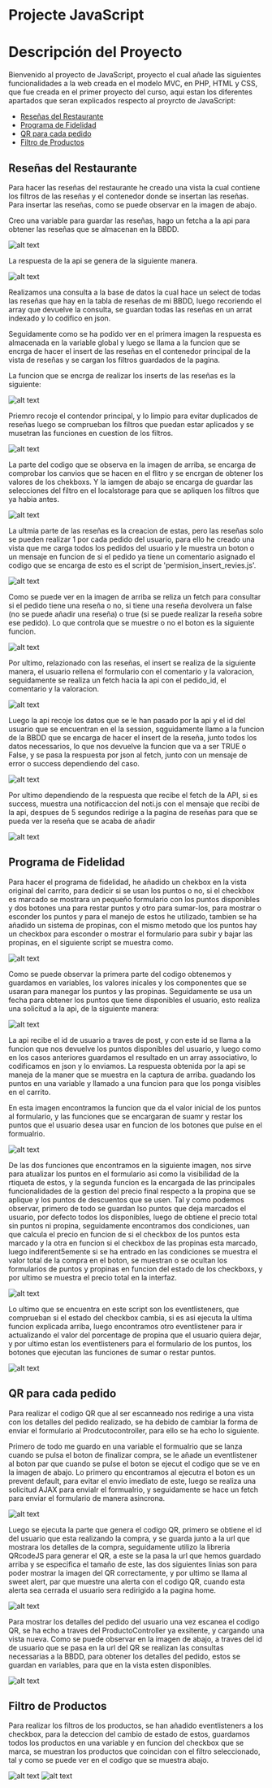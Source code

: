 # Projecte JavaScript

# Descripción del Proyecto

Bienvenido al proyecto de JavaScript, proyecto el cual añade las siguientes funcionalidades a la web creada en el modelo MVC, en PHP, HTML y CSS, que fue creada en el primer proyecto del curso, aqui estan los diferentes apartados que seran explicados respecto al proyrcto de JavaScript:

- [Reseñas del Restaurante](#reseñas-del-restaurante)
- [Programa de Fidelidad](#programa-de-fidelidad)
- [QR para cada pedido](#qr-para-cada-pedido)
- [Filtro de Productos](#filtro-de-productos)

## Reseñas del Restaurante

Para hacer las reseñas del restaurante he creado una vista la cual contiene los filtros de las reseñas y el contenedor donde se insertan las reseñas. Para insertar las reseñas, como se puede observar en la imagen de abajo.

Creo una variable para guardar las reseñas, hago un fetcha a la api para obtener las reseñas que se almacenan en la BBDD. 

![alt text](image.png)

La respuesta de la api se genera de la siguiente manera.

![alt text](image-1.png)

Realizamos una consulta a la base de datos la cual hace un select de todas las reseñas que hay en la tabla de reseñas de mi BBDD, luego recoriendo el array que devuelve la consulta, se guardan todas las reseñas en un arrat indexado y lo codifico en json.

Seguidamente como se ha podido ver en el primera imagen la respuesta es almacenada en la variable global y luego se llama a la funcion que se encrga de hacer el insert de las reseñas en el contenedor principal de la vista de reseñas y se cargan los filtros guardados de la pagina.

La funcion que se encrga de realizar los inserts de las reseñas es la siguiente:

![alt text](image-2.png)

Priemro recoje el contendor principal, y lo limpio para evitar duplicados de reseñas luego se comprueban los filtros que puedan estar aplicados y se musetran las funciones en cuestion de los filtros.

![alt text](image-3.png)

La parte del codigo que se observa en la imagen de arriba, se encarga de comprobar los canvios que se hacen en el flitro y se encrgan de obtener los valores de los chekboxs. Y la iamgen de abajo se encarga de guardar las selecciones del filtro en el localstorage para que se apliquen los filtros que ya habia antes.

![alt text](image-4.png)

La ultmia parte de las reseñas es la creacion de estas, pero las reseñas solo se pueden realizar 1 por cada pedido del usuario, para ello he creado una vista que me carga todos los pedidos del usuario y le muestra un boton o un mensaje en funcion de si el pedido ya tiene un comentario asignado el codigo que se encarga de esto es el script de 'permision_insert_revies.js'.

![alt text](image-5.png)

Como se puede ver en la imagen de arriba se reliza un fetch para consultar si el pedido tiene una reseña o no, si tiene una reseña devolvera un false (no se puede añadir una reseña) o true (si se puede realizar la reseña sobre ese pedido). Lo que controla que se muestre o no el boton es la siguiente funcion.

![alt text](image-6.png)

Por ultimo, relazionado con las reseñas, el insert se realiza de la siguiente manera, el usuario rellena el formulario con el comentario y la valoracion, seguidamente se realiza un fetch hacia la api con el pedido_id, el comentario y la valoracion.

![alt text](image-7.png)

Luego la api recoje los datos que se le han pasado por la api y el id del usuario que se encuentran en el la session, sqguidamente llamo a la funcion de la BBDD que se encarga de hacer el insert de la reseña, junto todos los datos necessarios, lo que nos devuelve la funcion que va a ser TRUE o False, y se pasa la respuesta por json al fetch, junto con un mensaje de error o success dependiendo del caso.

![alt text](image-8.png)

Por ultimo dependiendo de la respuesta que recibe el fetch de la API, si es success, muestra una notificaccion del noti.js con el mensaje que recibi de la api, despues de 5 segundos redirige a la pagina de reseñas para que se pueda ver la reseña que se acaba de añadir

![alt text](image-9.png)


## Programa de Fidelidad

Para hacer el programa de fidelidad, he añadido un chekbox en la vista original del carrito, para dedicir si se usan los puntos o no, si el checkbox es marcado se mostrara un pequeño formulario con los puntos disponibles y dos botones una para restar puntos y otro para sumar-los, para mostrar o esconder los puntos y para el manejo de estos he utilizado, tambien se ha añadido un sistema de propinas, con el mismo metodo que los puntos hay un checkbox para esconder o mostrar el formulario para subir y bajar las propinas, en el siguiente script se muestra como.

![alt text](image-11.png)

Como se puede observar la primera parte del codigo obtenemos y guardamos en variables, los valores inicales y los componentes que se usaran para manegar los puntos y las propinas. Seguidamente se usa un fecha para obtener los puntos que tiene disponibles el usuario, esto realiza una solicitud a la api, de la siguiente manera:

![alt text](image-12.png)

La api recibe el id de usuario a traves de post, y con este id se llama a la funcion que nos devuelve los puntos disponibles del usuario, y luego como en los casos anteriores guardamos el resultado en un array associativo, lo codificamos en json y lo enviamos. La respuesta obtenida por la api se maneja de la maner que se muestra en la captura de arriba. guadando los puntos en una variable y llamado a una funcion para que los ponga visibles en el carrito.

En esta imagen encontramos la funcion que da el valor inicial de los puntos al formulario, y las funciones que se encargaran de suamr y restar los puntos que el usuario desea usar en funcion de los botones que pulse en el formualrio.

![alt text](image-13.png)

De las dos funciones que encontramos en la siguiente imagen, nos sirve para atualizar los puntos en el formulario asi como la visibilidad de la rtiqueta de estos, y la segunda funcion es la encargada de las principales funcionalidades de la gestion del precio final respecto a la propina que se aplique y los puntos de descuentos que se usen. Tal y como podemos observar, primero de todo se guardan lso puntos que deja marcados el usuario, por defecto todos los disponibles, luego de obtiene el precio total sin puntos ni propina, seguidamente encontramos dos condiciones, uan que calcula el precio en funcion de si el checkbox de los puntos esta marcado y la otra en funcion si el checkbox de las propinas esta marcado, luego indiferent5emente si se ha entrado en las condiciones se muestra el valor total de la compra en el boton, se muestran o se ocultan los formularios de puntos y propinas en funcion del estado de los checkboxs, y por ultimo se muestra el precio total en la interfaz.

![alt text](image-14.png)

Lo ultimo que se encuentra en este script son los eventlisteners, que comprueban si el estado del checkbox cambia, si es asi ejecuta la ultima funcion explicada arriba, luego encontramos otro eventlistener para ir actualizando el valor del porcentage de propina que el usuario quiera dejar, y por ultimo estan los eventlisteners para el formulario de los puntos, los botones que ejecutan las funciones de sumar o restar puntos.

![alt text](image-15.png)


## QR para cada pedido

Para realizar el codigo QR que al ser escanneado nos redirige a una vista con los detalles del pedido realizado, se ha debido de cambiar la forma de enviar el formulario al Prodcutocontroller, para ello se ha echo lo siguiente.

Primero de todo me guardo en una variable el formualrio que se lanza cuando se pulsa el boton de finalizar compra, se le añade un eventlistener al boton par que cuando se pulse el boton se ejecut el codigo que se ve en la imagen de abajo. Lo primero qu encontramos al ejecutra el boton es un prevent default, para evitar el envio imediato de este, luego se realiza una solicitud AJAX para envialr el formualrio, y seguidamente se hace un fetch para enviar el formulario de manera asincrona.

![alt text](image-16.png)

Luego se ejecuta la parte que genera el codigo QR, primero se obtiene el id del usuario que esta realizando la compra, y se guarda junto a la url que mostrara los detalles de la compra, seguidamente utilizo la libreria QRcodeJS para generar el QR, a este se la pasa la url que hemos guardado arriba y se especifica el tamaño de este, las dos siguientes linias son para poder mostrar la imagen del QR correctamente, y por ultimo se llama al sweet alert, par que muestre una alerta con el codigo QR, cuando esta alerta sea cerrada el usuario sera redirigido a la pagina home.

![alt text](image-17.png)

Para mostrar los detalles del pedido del usuario una vez escanea el codigo QR, se ha echo a traves del ProductoController ya exsitente, y cargando una vista nueva. Como se puede observar en la imagen de abajo, a traves del id de usuario que se pasa en la url del QR se realizan las consultas necessarias a la BBDD, para obtener los detalles del pedido, estos se guardan en variables, para que en la vista esten disponibles.

![alt text](image-18.png)


## Filtro de Productos

Para realizar los filtros de los productos, se han añadido eventlisteners a los checkbox, para la deteccion del cambio de estado de estos, guardamos todos los productos en una variable y en funcion del checkbox que se marca, se muestran los productos que coincidan con el filtro seleccionado, tal y como se puede ver en el codigo que se muestra abajo.

![alt text](img_readme/image-19.png)
![alt text](image-20.png)
